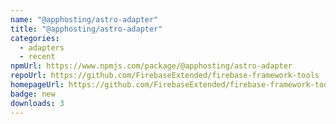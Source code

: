 ```yaml
---
name: "@apphosting/astro-adapter"
title: "@apphosting/astro-adapter"
categories:
  - adapters
  - recent
npmUrl: https://www.npmjs.com/package/@apphosting/astro-adapter
repoUrl: https://github.com/FirebaseExtended/firebase-framework-tools
homepageUrl: https://github.com/FirebaseExtended/firebase-framework-tools#readme
badge: new
downloads: 3
---
```


